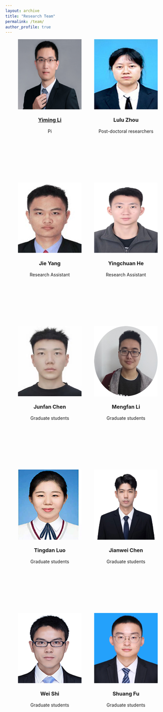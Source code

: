 ```yaml
---
layout: archive
title: "Research Team"
permalink: /team/
author_profile: true
---
```


<style>

.pic{
    width:200px;
    height:450px;
    float:left;
    margin-left:40px;
    text-align:center;
}
.pic img{
display:block;
width:200px;
height:220px;
}

</style>
<div class="pic">
<img src="/images/LYM.png" alt="" />
<h3><a href="https://zjuwfy.github.io/cv/">Yiming Li</a></h3>
<p>Pi</p>
</div>

<div class="pic">
<img src="/images/zhoululu.jpg" alt="" />
<h3>Lulu Zhou</h3>
<p>Post-doctoral researchers</p>
</div>

<div class="pic">
<img src="/images/yangjie.jpg" alt="" />
<h3>Jie Yang</h3>
<p>Research Assistant</p>
</div>


<div class="pic">
<img src="/images/heyingchuan.png" alt="" />
<h3>Yingchuan He</h3>
<p>Research Assistant</p>
</div>

<div class="pic">
<img src="/images/chenjunfan.jpg" alt="" />
<h3>Junfan Chen</h3>
<p>Graduate students</p>
</div>


<div class="pic">
<img src="/images/limengfan.png" alt="" />
<h3>Mengfan Li</h3>
<p>Graduate students</p>
</div>

<div class="pic">
<img src="/images/luotingdan.jpg" alt="" />
<h3>Tingdan Luo</h3>
<p>Graduate students</p>
</div>

<div class="pic">
<img src="/images/chenjianwei.jpg" alt="" />
<h3>Jianwei Chen</h3>
<p>Graduate students</p>
</div>

<div class="pic">
<img src="/images/shiwei.jpg" alt="" />
<h3>Wei Shi</h3>
<p>Graduate students</p>
</div>

<div class="pic">
<img src="/images/fushuang.png" alt="" />
<h3>Shuang Fu</h3>
<p>Graduate students</p>
</div>

